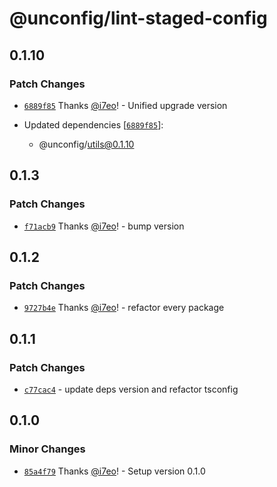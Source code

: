 # @unconfig/lint-staged-config

## 0.1.10
### Patch Changes



- [`6889f85`](https://github.com/i7eo/unconfig/commit/6889f857087ded19feb42b2575ec1e029e462f7c) Thanks [@i7eo](https://github.com/i7eo)! - Unified upgrade version

- Updated dependencies [[`6889f85`](https://github.com/i7eo/unconfig/commit/6889f857087ded19feb42b2575ec1e029e462f7c)]:
  - @unconfig/utils@0.1.10

## 0.1.3
### Patch Changes



- [`f71acb9`](https://github.com/i7eo/unconfig/commit/f71acb904d4b792a7122c96c6ae72cc09d45c5a8) Thanks [@i7eo](https://github.com/i7eo)! - bump version

## 0.1.2
### Patch Changes



- [`9727b4e`](https://github.com/i7eo/unconfig/commit/9727b4ec1dd73be781a1747e1194da668793eae7) Thanks [@i7eo](https://github.com/i7eo)! - refactor every package

## 0.1.1

### Patch Changes

- [`c77cac4`](https://github.com/i7eo/unconfig/commit/c77cac433c9f7df410a9ff72d008f97b234e0f55) - update deps version and refactor tsconfig

## 0.1.0

### Minor Changes

- [`85a4f79`](https://github.com/i7eo/unconfig/commit/85a4f79908717615c60c41977dbf2bb5a1e9de67) Thanks [@i7eo](https://github.com/i7eo)! - Setup version 0.1.0